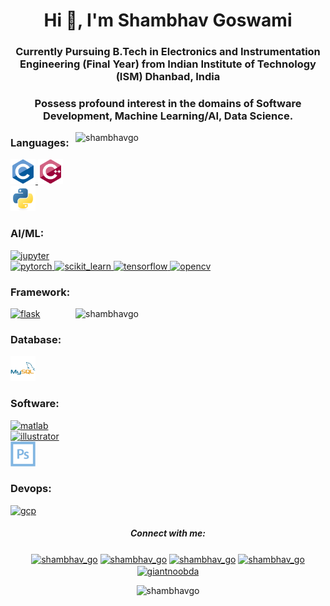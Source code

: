 <h1 align="center">Hi 👋, I'm Shambhav Goswami</h1>
<h3 align="center">Currently Pursuing B.Tech in Electronics and Instrumentation Engineering (Final Year) from Indian Institute of Technology (ISM) Dhanbad, India</h3>
</p>
<h3 align="center">Possess profound interest in the domains of Software Development, Machine Learning/AI, Data Science.</h3>
<img align="right" src="https://github-readme-stats.vercel.app/api?username=shambhavgo&show_icons=true&theme=merko&locale=en" alt="shambhavgo" width="400" height="200" />
<h3 align="left">Languages:</h3>
<p align="left"><a href="https://www.cprogramming.com/" target="_blank"> <img src="https://raw.githubusercontent.com/devicons/devicon/master/icons/c/c-original.svg" alt="c" width="40" height="40"/> </a><a href="https://www.w3schools.com/cpp/" target="_blank"> <img src="https://raw.githubusercontent.com/devicons/devicon/master/icons/cplusplus/cplusplus-original.svg" alt="cplusplus" width="40" height="40"/> </a><a href="https://www.python.org" target="_blank"> <img src="https://raw.githubusercontent.com/devicons/devicon/master/icons/python/python-original.svg" alt="python" width="40" height="40"/> </a> </p>
<h3 align="left">AI/ML:</h3>
<a href="https://jupyter.org/" target="_blank"> <img src="https://upload.wikimedia.org/wikipedia/commons/thumb/3/38/Jupyter_logo.svg/518px-Jupyter_logo.svg.png" alt="jupyter" width="40" height="40"/> </a><a href="https://pytorch.org/" target="_blank"> <img src="https://www.vectorlogo.zone/logos/pytorch/pytorch-icon.svg" alt="pytorch" width="40" height="40"/> </a> <a href="https://scikit-learn.org/" target="_blank"> <img src="https://upload.wikimedia.org/wikipedia/commons/0/05/Scikit_learn_logo_small.svg" alt="scikit_learn" width="40" height="40"/> </a> <a href="https://www.tensorflow.org" target="_blank"> <img src="https://www.vectorlogo.zone/logos/tensorflow/tensorflow-icon.svg" alt="tensorflow" width="40" height="40"/> </a><a href="https://opencv.org/" target="_blank"> <img src="https://www.vectorlogo.zone/logos/opencv/opencv-icon.svg" alt="opencv" width="40" height="40"/> </a></p>
<h3 align="left">Framework:</h3>
<p align="left"><img align="right" src="https://github-readme-streak-stats.herokuapp.com/?user=shambhavgo&theme=dark" alt="shambhavgo" width="400" height="200"/><a href="https://flask.palletsprojects.com/" target="_blank"> <img src="https://www.logolynx.com/images/logolynx/00/00429ca224699ddf60ce05b46ef08709.jpeg" alt="flask" width="40" height="40"/> </a><h3 align="left">Database:</h3>
<p align="left">
<a href="https://www.mysql.com/" target="_blank"> <img src="https://raw.githubusercontent.com/devicons/devicon/master/icons/mysql/mysql-original-wordmark.svg" alt="mysql" width="40" height="40"/> </a> </p>
<h3 align="left">Software:</h3>
<p align="left"><a href="https://www.mathworks.com/" target="_blank"> <img src="https://upload.wikimedia.org/wikipedia/commons/2/21/Matlab_Logo.png" alt="matlab" width="40" height="40"/> </a><a href="https://www.adobe.com/in/products/illustrator.html" target="_blank"> <img src="https://www.vectorlogo.zone/logos/adobe_illustrator/adobe_illustrator-icon.svg" alt="illustrator" width="40" height="40"/> </a>  <a href="https://www.photoshop.com/en" target="_blank"> <img src="https://raw.githubusercontent.com/devicons/devicon/master/icons/photoshop/photoshop-line.svg" alt="photoshop" width="40" height="40"/> </a> </p>
<h3 align="left">Devops:</h3><p align="left">
<a href="https://cloud.google.com" target="_blank"> <img src="https://www.vectorlogo.zone/logos/google_cloud/google_cloud-icon.svg" alt="gcp" width="40" height="40"/> </a></p>

<h5 align="center">Connect with me:</h5>
<p align="center">
<a href="https://linkedin.com/in/shambhav_go" target="blank"><img align="center" src="https://raw.githubusercontent.com/rahuldkjain/github-profile-readme-generator/master/src/images/icons/Social/linked-in-alt.svg" alt="shambhav_go" height="30" width="40" /></a>
<a href="https://instagram.com/shambhav_go" target="blank"><img align="center" src="https://raw.githubusercontent.com/rahuldkjain/github-profile-readme-generator/master/src/images/icons/Social/instagram.svg" alt="shambhav_go" height="30" width="40" /></a>
<a href="https://www.codechef.com/users/shambhav_go" target="blank"><img align="center" src="https://cdn.jsdelivr.net/npm/simple-icons@3.1.0/icons/codechef.svg" alt="shambhav_go" height="30" width="40" /></a>
<a href="https://www.hackerrank.com/shambhav_go" target="blank"><img align="center" src="https://raw.githubusercontent.com/rahuldkjain/github-profile-readme-generator/master/src/images/icons/Social/hackerrank.svg" alt="shambhav_go" height="30" width="40" /></a>
<a href="https://www.leetcode.com/giantnoobda" target="blank"><img align="center" src="https://raw.githubusercontent.com/rahuldkjain/github-profile-readme-generator/master/src/images/icons/Social/leet-code.svg" alt="giantnoobda" height="30" width="40" /></a>
</p>

<p align="center"> <img src="https://komarev.com/ghpvc/?username=kvs2000&label=Profile%20views&color=078834&style=plastic" alt="shambhavgo" /> </p>
